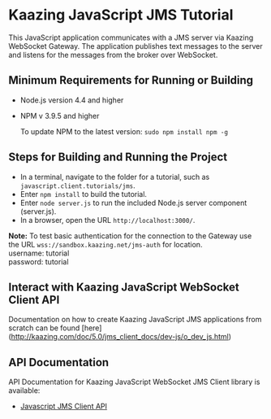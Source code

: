 # Kaazing JavaScript JMS Tutorial

This JavaScript application communicates with a JMS server via Kaazing WebSocket Gateway. The application publishes text messages to the server and listens for the messages from the broker over WebSocket.

## Minimum Requirements for Running or Building

* Node.js version 4.4 and higher
* NPM v 3.9.5 and higher

    To update NPM to the latest version:
    `
        sudo npm install npm -g
    `

## Steps for Building and Running the Project

* In a terminal, navigate to the folder for a tutorial, such as `javascript.client.tutorials/jms`.
* Enter `npm install` to build the tutorial.
* Enter `node server.js` to run the included Node.js server component (server.js).
* In a browser, open the URL `http://localhost:3000/`.

__Note:__ To test basic authentication for the connection to the Gateway use the URL `wss://sandbox.kaazing.net/jms-auth` for location.
</br>
username: tutorial </br>
password: tutorial 
## Interact with Kaazing JavaScript WebSocket Client API

Documentation on how to create Kaazing JavaScript JMS applications from scratch can be found [here] (http://kaazing.com/doc/5.0/jms_client_docs/dev-js/o_dev_js.html)

## API Documentation

API Documentation for Kaazing JavaScript WebSocket JMS Client library is available:

* [Javascript JMS Client API](https://kaazing.com/doc/5.0/jms_client_docs/apidoc/client/javascript/jms/index.html?JmsConnectionFactory)
